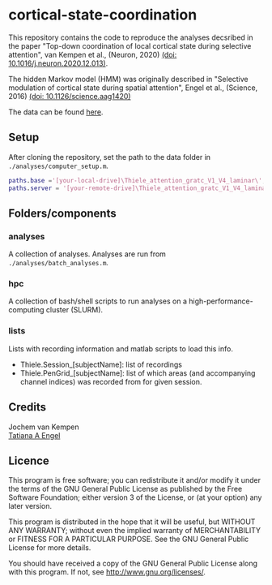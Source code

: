 # cortical-state-coordination

This repository contains the code to reproduce the analyses decsribed in the paper "Top-down coordination of local cortical state during selective attention", van Kempen et al., (Neuron, 2020) [(doi: 10.1016/j.neuron.2020.12.013)](https://authors.elsevier.com/sd/article/S0896-6273(20)30995-8). 

The hidden Markov model (HMM) was originally described in "Selective modulation of cortical state during spatial attention", Engel et al., (Science, 2016) [(doi: 10.1126/science.aag1420)](https://science.sciencemag.org/content/354/6316/1140.full)

The data can be found [here](https://doi.org/10.12751/g-node.b0mnn2).

## Setup
After cloning the repository, set the path to the data folder in `./analyses/computer_setup.m`.

```matlab
paths.base ='[your-local-drive]\Thiele_attention_gratc_V1_V4_laminar\';
paths.server = '[your-remote-drive]\Thiele_attention_gratc_V1_V4_laminar\';
```

## Folders/components

### analyses
A collection of analyses. Analyses are run from `./analyses/batch_analyses.m`.

### hpc
A collection of bash/shell scripts to run analyses on a high-performance-computing cluster (SLURM). 

### lists
Lists with recording information and matlab scripts to load this info. 
- Thiele.Session_[subjectName]: list of recordings
- Thiele.PenGrid_[subjectName]: list of which areas (and accompanying channel indices) was recorded from for given session.

## Credits
Jochem van Kempen  
[Tatiana A Engel](https://www.cshl.edu/research/faculty-staff/tatiana-engel/#research-profile)

## Licence
This program is free software; you can redistribute it and/or modify it under the terms of the GNU General Public License as published by the Free Software Foundation; either version 3 of the License, or (at your option) any later version.

This program is distributed in the hope that it will be useful, but WITHOUT ANY WARRANTY; without even the implied warranty of MERCHANTABILITY or FITNESS FOR A PARTICULAR PURPOSE. See the GNU General Public License for more details.

You should have received a copy of the GNU General Public License along with this program. If not, see http://www.gnu.org/licenses/.
